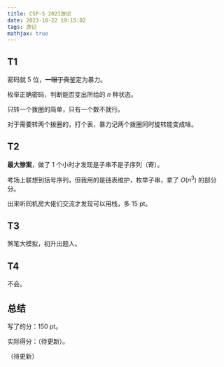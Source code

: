 ```yaml
---
title: CSP-S 2023游记
date: 2023-10-22 19:15:02
tags: 游记
mathjax: true
---
```


## T1

密码就 $5$ 位，~~一眼丁真~~鉴定为暴力。

枚举正确密码，判断能否变出所给的 $n$ 种状态。

只转一个拨圈的简单，只有一个数不就行。

对于需要转两个拨圈的，打个表，暴力记两个拨圈同时旋转能变成啥。

## T2

**最大惨案**，做了 $1$ 个小时才发现是子串不是子序列（寄）。

考场上联想到括号序列，但我用的是链表维护，枚举子串，拿了 $O(n^3)$ 的部分分。

出来听同机房大佬们交流才发现可以用栈，多 $15$ pt。

## T3

煞笔大模拟，初升出题人。

## T4

不会。

## 总结

写了的分：$150$ pt。

实际得分：（待更新）。

（待更新）
